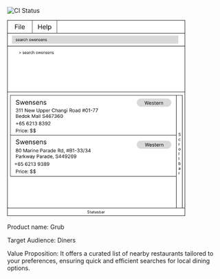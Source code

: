 ![CI Status](https://github.com/AY2425S1-CS2103-F12-3/tp/actions/workflows/gradle.yml/badge.svg)

![Ui](docs/images/Ui.png)

Product name: Grub

Target Audience:
Diners

Value Proposition: 
It offers a curated list of nearby restaurants tailored to your preferences, ensuring quick and efficient searches for local dining options. 
